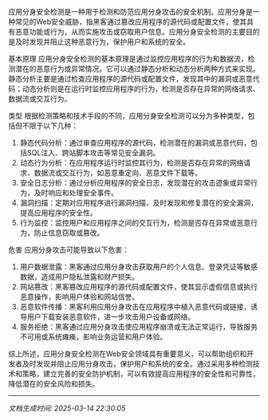 应用分身安全检测是一种用于检测和防范应用分身攻击的安全机制。应用分身是一种常见的Web安全威胁，指黑客通过篡改应用程序的源代码或配置文件，使其具有恶意功能或行为，从而实施攻击或窃取用户信息。应用分身安全检测的主要目的是及时发现并阻止这种恶意行为，保护用户和系统的安全。

基本原理
应用分身安全检测的基本原理是通过监控应用程序的行为和数据流，检测潜在的恶意行为或异常情况。它可以通过静态分析和动态分析两种方式来实现。静态分析主要是通过检查应用程序的源代码或配置文件，发现其中的漏洞或恶意代码；动态分析则是在运行时监控应用程序的行为，检测是否存在异常的网络请求、数据流或交互行为。

类型
根据检测策略和技术手段的不同，应用分身安全检测可以分为多种类型，包括但不限于以下几种：
1. 静态代码分析：通过审查应用程序的源代码，检测潜在的漏洞或恶意代码，包括SQL注入、跨站脚本攻击等常见安全漏洞。
2. 动态行为分析：在应用程序运行时监控其行为，检测是否存在异常的网络请求、数据流或交互行为，如恶意重定向、恶意文件下载等。
3. 安全日志分析：通过分析应用程序的安全日志，发现潜在的攻击迹象或异常行为，及时响应和处理安全事件。
4. 漏洞扫描：定期对应用程序进行漏洞扫描，及时发现和修复潜在的安全漏洞，提高应用程序的安全性。
5. 行为监控：监控用户和应用程序之间的交互行为，检测是否存在异常或恶意行为，防止信息窃取或篡改。

危害
应用分身攻击可能导致以下危害：
1. 用户数据泄露：黑客通过应用分身攻击获取用户的个人信息、登录凭证等敏感数据，造成用户隐私泄露和财产损失。
2. 网站篡改：黑客篡改应用程序的源代码或配置文件，使其显示虚假信息或执行恶意操作，影响用户体验和网站信誉。
3. 恶意软件传播：黑客利用应用分身攻击在应用程序中植入恶意代码或链接，诱导用户下载安装恶意软件，进一步攻击用户设备或网络。
4. 服务拒绝：黑客通过应用分身攻击使应用程序崩溃或无法正常运行，导致服务不可用或系统瘫痪，影响业务运营和用户体验。

综上所述，应用分身安全检测在Web安全领域具有重要意义，可以帮助组织和开发者及时发现并阻止应用分身攻击，保护用户和系统的安全。通过采用多种检测技术和策略，建立完善的安全防护机制，可以有效提高应用程序的安全性和可靠性，降低潜在的安全风险和损失。

---

*文档生成时间: 2025-03-14 22:30:05*


